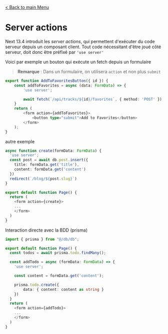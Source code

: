 [< Back to main Menu](https://github.com/gsoulie/react-resources/blob/master/react-presentation.md)    

# Server actions

Next 13.4 introduit les *server actions*, qui permettent d'exécuter du code serveur depuis un composant client. Tout code nécessitant d'être joué côté serveur, doit donc être préfixé par ````'use server'````

Voici  par exemple un bouton qui exécute un fetch depuis un formulaire

> **Remarque** : Dans un formulaire, on utilisera ````action```` et non plus ````submit````

````typescript
export function AddToFavoritesButton({ id }) {
    const addToFavorites = async (data: FormData) => {
        'use server';

        await fetch(`/api/tracks/${id}/favorites`, { method: 'POST' });
    }
    return (
        <form action={addToFavorites}>
            <button type="submit">Add to Favorites</button>
        </form>
    );
}
````

autre exemple

````typescript
async function create(formData: FormData) {
  'use server';
  const post = await db.post.insert({
    title: formData.get('title'),
    content: formData.get('content')
  })
  redirect(`/blog/${post.slug}`)
}

export default function Page() {
  return (
    <form action={create}>
    ...
    </form>
  )
}
````

Interaction directe avec la BDD (prisma)

````typescript
import { prisma } from "@/db/db";

export default function Page() {
  const todos = await prisma.todo.findMany();

  const addTodo = async (formData: FormData) => {
    'use server';

    const content = formData.get('content');

    prisma.todo.create({
        data: { content: content as string }
    })
  }
  return (
    <form action={addTodo}>
    ...
    </form>
  )
}
````
